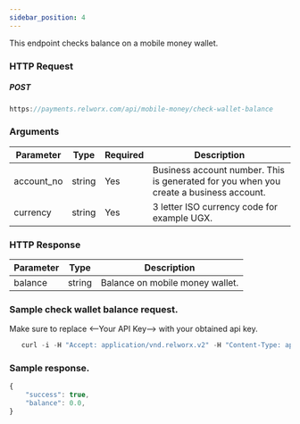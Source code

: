 ```yaml
---
sidebar_position: 4
---
```


This endpoint checks balance on a mobile money wallet.

### HTTP Request

##### POST
```js
https://payments.relworx.com/api/mobile-money/check-wallet-balance
```
### Arguments

|Parameter	|Type	|Required	|Description
|-----------|-------|-----------|-----------------
|account_no	 |string	|Yes	|Business account number. This is generated for you when you create a business account.
|currency	|string	|Yes	|3 letter ISO currency code for example UGX.

### HTTP Response

|Parameter	|Type	|Description
|-----------|-------|-----------------
|balance   |string	|Balance on mobile money wallet.

### Sample  check wallet balance request.

Make sure to replace <--Your API Key--> with your obtained api key.

```js
   curl -i -H "Accept: application/vnd.relworx.v2" -H "Content-Type: application/json" -H "Authorization: Bearer <--Your API Key-->" https://payments.relworx.com/api/mobile-money/check-wallet-balance\?account_no\=RELB0C798FGHVCS\&currency\=UGX
```
### Sample response.
```js
{
    "success": true,
    "balance": 0.0,
}
```